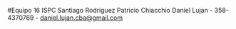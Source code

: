 #Equipo 16 ISPC
Santiago Rodriguez 
Patricio Chiacchio
Daniel Lujan - 358-4370769 - daniel.lujan.cba@gmail.com

